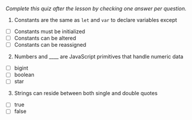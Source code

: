 *Complete this quiz after the lesson by checking one answer per question.*

1. Constants are the same as `let` and `var` to declare variables except

- [ ] Constants must be initialized
- [ ] Constants can be altered
- [ ] Constants can be reassigned

2. Numbers and ____ are JavaScript primitives that handle numeric data

- [ ] bigint
- [ ] boolean
- [ ] star

3. Strings can reside between both single and double quotes
   
- [ ] true
- [ ] false